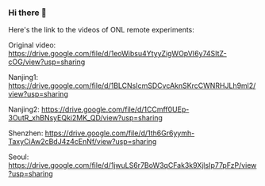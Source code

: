 ### Hi there 👋

Here's the link to the videos of ONL remote experiments:

Original video: https://drive.google.com/file/d/1eoWibsu4YtyyZigWOpVI6y74SItZ-cOG/view?usp=sharing

Nanjing1: https://drive.google.com/file/d/1BLCNsIcmSDCvcAknSKrcCWNRHJLh9ml2/view?usp=sharing

Nanjing2: https://drive.google.com/file/d/1CCmff0UEp-3OutR_xhBNsyEQki2MK_QD/view?usp=sharing

Shenzhen: https://drive.google.com/file/d/1th6Gr6yymh-TaxyCiAw2cBdJ4z4cEnNf/view?usp=sharing

Seoul: https://drive.google.com/file/d/1jwuLS6r7BoW3qCFak3k9XjlsIp77pFzP/view?usp=sharing

<!--
**PlatterDataset/PlatterDataset** is a ✨ _special_ ✨ repository because its `README.md` (this file) appears on your GitHub profile.

Here are some ideas to get you started:

- 🔭 I’m currently working on ...
- 🌱 I’m currently learning ...
- 👯 I’m looking to collaborate on ...
- 🤔 I’m looking for help with ...
- 💬 Ask me about ...
- 📫 How to reach me: ...
- 😄 Pronouns: ...
- ⚡ Fun fact: ...
-->

